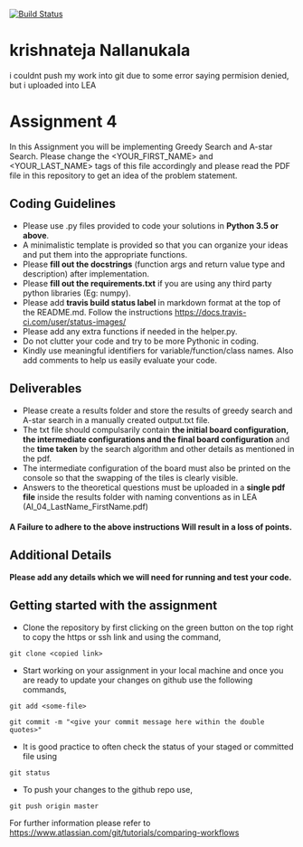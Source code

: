 [![Build Status](https://travis-ci.com/hbrs-ai/assignment-04.svg?branch=master)](https://travis-ci.com/hbrs-ai/assignment-04)
# krishnateja Nallanukala
i couldnt push my work into git due to some error saying permision denied, but i uploaded into LEA 

# Assignment 4
In this Assignment you will be implementing Greedy Search and A-star Search.
Please change the <YOUR_FIRST_NAME> and <YOUR_LAST_NAME> tags of this file accordingly and please read the PDF file in this repository to get an idea of the problem statement.

## Coding Guidelines
* Please use .py files provided to code your solutions in **Python 3.5 or above**.
* A minimalistic template is provided so that you can organize your ideas and put them into the appropriate functions.
* Please **fill out the docstrings** (function args and return value type and description) after implementation.
* Please **fill out the requirements.txt** if you are using any third party python libraries (Eg: numpy).
* Please add **travis build status label** in markdown format at the top of the README.md. Follow the instructions https://docs.travis-ci.com/user/status-images/
* Please add any extra functions if needed in the helper.py.
* Do not clutter your code and try to be more Pythonic in coding.
* Kindly use meaningful identifiers for variable/function/class names. Also add comments to help us easily evaluate your code.

## Deliverables
* Please create a results folder and store the results of greedy search and A-star search in a manually created output.txt file.
* The txt file should compulsarily contain **the initial board configuration, the intermediate configurations and the final board configuration** and the **time taken** by the search algorithm and other details as mentioned in the pdf.
* The intermediate configuration of the board must also be printed on the console so that the swapping of the tiles is clearly visible.
* Answers to the theoretical questions must be uploaded in a **single pdf file** inside the results folder with naming conventions as in LEA (AI_04_LastName_FirstName.pdf)

#### A Failure to adhere to the above instructions Will result in a loss of points.

## Additional Details
**Please add any details which we will need for running and test your code.**





## Getting started with the assignment
* Clone the repository by first clicking on the green button on the top right to copy the https or ssh link and using the command,
```
git clone <copied link>
```
* Start working on your assignment in your local machine and once you are ready to update your changes on github use the following commands,
```
git add <some-file>
```
```
git commit -m "<give your commit message here within the double quotes>"
```
* It is good practice to often check the status of your staged or committed file using
```
git status
```
* To push your changes to the github repo use,
```
git push origin master
```

For further information please refer to https://www.atlassian.com/git/tutorials/comparing-workflows
